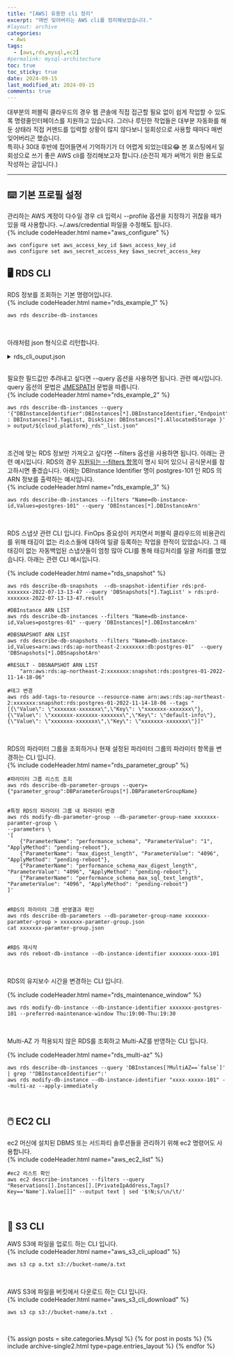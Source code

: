 ```yaml
---
title: "[AWS] 유용한 cli 정리"
excerpt: "매번 잊어버리는 AWS cli를 정리해보았습니다."
#layout: archive
categories:
 - Aws
tags:
  - [aws,rds,mysql,ec2]
#permalink: mysql-architecture
toc: true
toc_sticky: true
date: 2024-09-15
last_modified_at: 2024-09-15
comments: true
---
```


대부분의 퍼블릭 클라우드의 경우 웹 콘솔에 직접 접근할 필요 없이 쉽게 작업할 수 있도록 명령줄인터페이스를 지원하고 있습니다. 그러나 루틴한 작업들은 대부분 자동화를 해둔 상태라 직접 커맨드를 입력할 상황이 많지 않다보니 일회성으로 사용할 때마다 매번 잊어버리곤 했습니다.  
특히나 30대 후반에 접어들면서 기억하기가 더 어렵게 되었는데요😂 본 포스팅에서 일회성으로 쓰기 좋은 AWS cli를 정리해보고자 합니다.(순전히 제가 써먹기 위한 용도로 작성하는 글입니다.)

---

## ⌨️ 기본 프로필 설정

관리하는 AWS 계정이 다수일 경우 cli 입력시 --profile 옵션을 지정하기 귀찮을 때가 있을 때 사용합니다. ~/.aws/credential 파일을 수정해도 됩니다.  
{% include codeHeader.html name="aws_configure" %}
```
aws configure set aws_access_key_id $aws_access_key_id
aws configure set aws_secret_access_key $aws_secret_access_key
```


## 🖥️ RDS CLI

RDS 정보를 조회하는 기본 명령어입니다.  
{% include codeHeader.html name="rds_example_1" %}
```
aws rds describe-db-instances
```

<br/>

아래처럼 json 형식으로 리턴합니다. 

<details><summary>rds_cli_ouput.json</summary>
<div markdown="1">

```json
{
    "DBInstances": [
        {
            "DBInstanceIdentifier": "xxxxxxx",
            "DBInstanceClass": "db.r6g.xlarge",
            "Engine": "mariadb",
            "DBInstanceStatus": "available",
            "MasterUsername": "xxxxxxx",
            "DBName": "xxxxxxx",
            "Endpoint": {
                "Address": "xxxxxxx.xxxxxxx.ap-northeast-2.rds.amazonaws.com",
                "Port": 3306,
                "HostedZoneId": "xxxxxxx"
            },
            "AllocatedStorage": 1024,
            "InstanceCreateTime": "2022-10-26T04:15:32.224000+00:00",
            "PreferrexxxxxxxckupWindow": "16:39-17:09",
            "BackupRetentionPeriod": 7,
            "DBSecurityGroups": [],
            "VpcSecurityGroups": [
                {
                    "VpcSecurityGroupId": "sg-xxxxxxx",
                    "Status": "active"
                }
            ],
            "DBParameterGroups": [
                {
                    "DBParameterGroupName": "xxxxxxx-xxxxxxx-paramter-group",
                    "ParameterApplyStatus": "in-sync"
                }
            ],
            "AvailabilityZone": "ap-northeast-2c",
            "DBSubnetGroup": {
                "DBSubnetGroupName": "xxxxxxx-subnet",
                "DBSubnetGroupDescription": "xxxxxxx-subnet",
                "VpcId": "vpc-0ebe885553344eaac",
                "SubnetGroupStatus": "Complete",
                "Subnets": [
                    {
                        "SubnetIdentifier": "subnet-xxxxxxx",
                        "SubnetAvailabilityZone": {
                            "Name": "ap-northeast-2c"
                        },
                        "SubnetOutpost": {},
                        "SubnetStatus": "Active"
                    },
                    {
                        "SubnetIdentifier": "subnet-xxxxxxx",
                        "SubnetAvailabilityZone": {
                            "Name": "ap-northeast-2a"
                        },
                        "SubnetOutpost": {},
                        "SubnetStatus": "Active"
                    }
                ]
            },
            "PreferredMaintenanceWindow": "mon:19:29-mon:19:59",
            "PendingModifiedValues": {},
            "LatestRestorableTime": "2022-11-21T05:55:00+00:00",
            "MultiAZ": true,
            "EngineVersion": "xxxxxxx",
            "AutoMinorVersionUpgrade": false,
            "ReadReplicaDBInstanceIdentifiers": [
                "xxxxxxx",
                "xxxxxxx",
                "xxxxxxx"
            ],
            "LicenseModel": "general-public-license",
            "OptionGroupMemberships": [
                {
                    "OptionGroupName": "default:xxxxxxx",
                    "Status": "in-sync"
                }
            ],
            "SecondaryAvailabilityZone": "ap-northeast-2a",
            "PubliclyAccessible": false,
            "StorageType": "xx",
            "DbInstancePort": 0,
            "StorageEncrypted": false,
            "DbiResourceId": "db-xxxxxxx",
            "CACertificateIdentifier": "rds-ca-2019",
            "DomainMemberships": [],
            "CopyTagsToSnapshot": true,
            "MonitoringInterval": 0,
            "DBInstanceArn": "arn:aws:rds:ap-northeast-2:882241623684:db:xxxxxxx",
            "IAMDatabaseAuthenticationEnabled": false,
            "PerformanceInsightsEnabled": false,
            "EnabledCloudwatchLogsExports": [
                "error",
                "slowquery",
                "audit"
            ],
            "DeletionProtection": true,
            "AssociatedRoles": [],
            "TagList": [
                {
                    "Key": "default-info",
                    "Value": "xxxxxxx"
                },
                {
                    "Key": "xxxxxxx-xxxxxxx",
                    "Value": "xxxxxxx"
                },
                {
                    "Key": "xxxxxxx-application",
                    "Value": "mariadb"
                },
                {
                    "Key": "xxxxxxx-resource",
                    "Value": "xxxxxxx"
                },
                {
                    "Key": "xxxxxxx-xxxxxxx",
                    "Value": "xxxxxxx"
                },
                {
                    "Key": "xxxxxxx-xxxxxxx",
                    "Value": "xxxxxxx"
                },
                {
                    "Key": "xxxxxxx-category",
                    "Value": "cmsband"
                },
                {
                    "Key": "Name",
                    "Value": "xxxxxxx"
                }
            ],
            "CustomerOwnedIpEnabled": false,
            "ActivityStreamStatus": "stopped",
            "BackupTarget": "region",
            "NetworkType": "IPV4"
        }
    ]
}
```
</div>
</details>

<br/>

필요한 필드값만 추려내고 싶다면 --query 옵션을 사용하면 됩니다. 관련 예시입니다. query 옵션의 문법은 [JMESPATH](https://jmespath.org/) 문법을 따릅니다.  
{% include codeHeader.html name="rds_example_2" %}
```
aws rds describe-db-instances --query '{"DBInstanceIdentifier":DBInstances[*].DBInstanceIdentifier,"Endpoint":DBInstances[*].Endpoint.Address,"TagList" : DBInstances[*].TagList, DiskSize: DBInstances[*].AllocatedStorage }' > output/${cloud_platform}_rds"_list.json"
```
<br/>

조건에 맞는 RDS 정보만 가져오고 싶다면 --filters 옵션을 사용하면 됩니다. 아래는 관련 예시입니다. RDS의 경우 [지원되는 --filters 항목](https://docs.aws.amazon.com/cli/latest/reference/rds/describe-db-instances.html#options)이 명시 되어 있으니 공식문서를 참고하시면 좋겠습니다. 아래는 DBInstance Identifier 명이 postgres-101 인 RDS 의 ARN 정보를 출력하는 예시입니다.  
{% include codeHeader.html name="rds_example_3" %}
```
aws rds describe-db-instances --filters "Name=db-instance-id,Values=postgres-101" --query 'DBInstances[*].DBInstanceArn'
```
<br/>

RDS 스냅샷 관련 CLI 입니다. FinOps 중요성이 커지면서 퍼블릭 클라우드의 비용관리를 위해 태깅이 없는 리소스들에 대하여 일괄 등록하는 작업을 한적이 있었습니다. 그 때 태깅이 없는 자동백업된 스냅샷들이 엄청 많아 CLI를 통해 태깅처리를 일괄 처리를 했었습니다. 아래는 관련 CLI 예시입니다.  

{% include codeHeader.html name="rds_snapshot" %}
```
aws rds describe-db-snapshots  --db-snapshot-identifier rds:prd-xxxxxxx-2022-07-13-13-47 --query 'DBSnapshots[*].TagList' > rds:prd-xxxxxxx-2022-07-13-13-47.result

#DBInstance ARN LIST
aws rds describe-db-instances --filters "Name=db-instance-id,Values=postgres-01" --query 'DBInstances[*].DBInstanceArn'

#DBSNAPSHOT ARN LIST
aws rds describe-db-snapshots --filters "Name=db-instance-id,Values=arn:aws:rds:ap-northeast-2:xxxxxxx:db:postgres-01"  --query 'DBSnapshots[*].DBSnapshotArn'

#RESULT - DBSNAPSHOT ARN LIST
    "arn:aws:rds:ap-northeast-2:xxxxxxx:snapshot:rds:postgres-01-2022-11-14-18-06"

#태그 변경
aws rds add-tags-to-resource --resource-name arn:aws:rds:ap-northeast-2:xxxxxxx:snapshot:rds:postgres-01-2022-11-14-18-06 --tags "[{\"Value\": \"xxxxxxx-xxxxxxx\",\"Key\": \"xxxxxxx-xxxxxxx\"},{\"Value\": \"xxxxxxx-xxxxxxx-xxxxxxx\",\"Key\": \"default-info\"},{\"Value\": \"xxxxxxx-xxxxxxx\",\"Key\": \"xxxxxxx-xxxxxxx\"}]"
```
<br/>

RDS의 파라미터 그룹을 조회하거나 현재 설정된 파라미터 그룹의 파라미터 항목을 변경하는 CLI 입니다.  
{% include codeHeader.html name="rds_parameter_group" %}
```
#파라미터 그룹 리스트 조회
aws rds describe-db-parameter-groups --query={"parameter_group":DBParameterGroups[*].DBParameterGroupName}


#특정 RDS의 파라미터 그룹 내 파라미터 변경
aws rds modify-db-parameter-group --db-parameter-group-name xxxxxxx-paramter-group \
--parameters \
'[
    {"ParameterName": "performance_schema", "ParameterValue": "1", "ApplyMethod": "pending-reboot"},
    {"ParameterName": "max_digest_length", "ParameterValue": "4096", "ApplyMethod": "pending-reboot"},
    {"ParameterName": "performance_schema_max_digest_length", "ParameterValue": "4096", "ApplyMethod": "pending-reboot"},
    {"ParameterName": "performance_schema_max_sql_text_length", "ParameterValue": "4096", "ApplyMethod": "pending-reboot"}
]'


#RDS의 파라미터 그룹 반영결과 확인
aws rds describe-db-parameters --db-parameter-group-name xxxxxxx-paramter-group > xxxxxxx-paramter-group.json
cat xxxxxxx-paramter-group.json


#RDS 재시작
aws rds reboot-db-instance --db-instance-identifier xxxxxxx-xxxx-101
```
<br/>

RDS의 유지보수 시간을 변경하는 CLI 입니다.  

{% include codeHeader.html name="rds_maintenance_window" %}
```
aws rds modify-db-instance --db-instance-identifier xxxxxxx-postgres-101 --preferred-maintenance-window Thu:19:00-Thu:19:30
```
<br/>

Multi-AZ 가 적용되지 않은 RDS를 조회하고 Multi-AZ를 반영하는 CLI 입니다.

{% include codeHeader.html name="rds_multi-az" %}
```
aws rds describe-db-instances --query 'DBInstances[?MultiAZ==`false`]' | grep '"DBInstanceIdentifier":'
aws rds modify-db-instance --db-instance-identifier "xxxx-xxxxx-101" --multi-az --apply-immediately
```
<br/>




## 🖱️ EC2 CLI

ec2 머신에 설치된 DBMS 또는 서드파티 솔루션들을 관리하기 위해 ec2 명령어도 사용합니다.   
{% include codeHeader.html name="aws_ec2_list" %}
```
#ec2 리스트 확인
aws ec2 describe-instances --filters --query "Reservations[].Instances[].[PrivateIpAddress,Tags[?Key=='Name'].Value[]]" --output text | sed '$!N;s/\n/\t/'
```
<br/>


## 💾 S3 CLI

AWS S3에 파일을 업로드 하는 CLI 입니다.  
{% include codeHeader.html name="aws_s3_cli_upload" %}
```
aws s3 cp a.txt s3://bucket-name/a.txt
```
<br/>

AWS S3에 파일을 버킷에서 다운로드 하는 CLI 입니다.  
{% include codeHeader.html name="aws_s3_cli_download" %}
```
aws s3 cp s3://bucket-name/a.txt .
```
<br/>
  


{% assign posts = site.categories.Mysql %}
{% for post in posts %} {% include archive-single2.html type=page.entries_layout %} {% endfor %}
